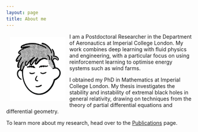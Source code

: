 ```yaml
---
layout: page
title: About me
---
```


<style>
    @media (max-width: 600px) {
        img {
            float: none !important;  /* Removes float */
            display: block !important; /* Makes the image a block element */
            margin: 0 auto !important; /* Centers the image horizontally */
            width: 40% !important; /* Ensures it takes up 40% of the viewport width */
            height: auto !important; /* Maintains aspect ratio */
        }
    }
</style>

<p>
    <img src="../picture.jpg" alt="A drawing" style="float: left; margin: 10px; width: 150px; height: auto;"> 
</p>


I am a Postdoctoral Researcher in the Department of Aeronautics at Imperial College London. 
My work combines deep learning with fluid physics and engineering, with a particular focus on using reinforcement learning to optimise energy systems such as wind farms.

I obtained my PhD in Mathematics at Imperial College London.
My thesis investigates the stability and instability of extremal black holes in general relativity, drawing on techniques from the theory of partial differential equations and differential geometry.

To learn more about my research, head over to the [Publications](/publications) page.
